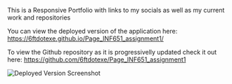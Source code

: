 This is a Responsive Portfolio with links to my socials as well as my current work and repositories 

You can view the deployed version of the application here: https://6ftdotexe.github.io/Page_INF651_assignment1/

To view the Github repository as it is progressivelly updated check it out here: https://github.com/6ftdotexe/Page_INF651_assignment1

![Deployed Version Screenshot](./assets/Screenshot)
